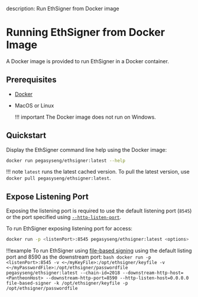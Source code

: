 description: Run EthSigner from Docker image
<!--- END of page meta data -->

# Running EthSigner from Docker Image

A Docker image is provided to run EthSigner in a Docker container. 

## Prerequisites

* [Docker](https://docs.docker.com/install/)   

* MacOS or Linux 
    
    !!! important 
        The Docker image does not run on Windows. 

## Quickstart

Display the EthSigner command line help using the Docker image: 

```bash tab="latest"
docker run pegasyseng/ethsigner:latest --help
```
!!! note
    `latest` runs the latest cached version. To pull the latest version, use `docker pull pegasyseng/ethsigner:latest`. 
 
## Expose Listening Port

Exposing the listening port is required to use the  default listening port (`8545`) or the port specified using 
[`--http-listen-port`](../Reference/EthSigner-CLI.md#http-listen-port). 

To run EthSigner exposing listening port for access: 
```bash
docker run -p <listenPort>:8545 pegasyseng/ethsigner:latest <options>
```

!!!example
    To run EthSigner using [file-based signing](../Using-EthSigner/Getting-Started.md) using the default listing port and 8590 as the downstream port:
    ```bash
    docker run -p <listenPort>:8545 -v <~/myKeyFile>:/opt/ethsigner/keyfile -v <~/myPasswordFile>:/opt/ethsigner/passwordfile pegasyseng/ethsigner:latest --chain-id=2018 --downstream-http-host=<PantheonHost> --downstream-http-port=8590 --http-listen-host=0.0.0.0 file-based-signer -k /opt/ethsigner/keyfile -p /opt/ethsigner/passwordfile
    ```
